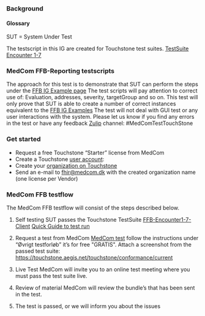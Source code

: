 ### Background

#### Glossary
SUT = System Under Test

The testscript in this IG are created for Touchstone test suites.
[TestSuite Encounter 1-7](https://touchstone.aegis.net/touchstone/conformance/current?suite=FHIR4-0-1-FFB-Encounter1-7-Cli-Client)

### MedCom FFB-Reporting testscripts
The approach for this test is to demonstrate that SUT can perform the steps under the [FFB IG Example page](http://build.fhir.org/ig/hl7dk/kl-ffb-reporting/example) The test scripts will pay attention to correct use of: Evaluation, addresses, severity, targetGroup and so on.
This test will only prove that SUT is able to create a number of correct instances equivalent to the [FFB IG Examples](http://build.fhir.org/ig/hl7dk/kl-ffb-reporting/example) The test will not deal with GUI test or any user interactions with the system. 
Please let us know if you find any errors in the test or have any feedback [Zulip](https://chat.fhir.org) channel: #MedComTestTouchStone 


### Get started
* Request a free Touchstone “Starter” license from MedCom
* Create a Touchstone [user account](https://touchstone.aegis.net/touchstone/register):
* Create your [organization on Touchstone](https://touchstone.aegis.net/touchstone/userguide/html/registration/membership.html#new-organization)
* Send an e-mail to fhir@medcom.dk with the created organization name (one license per Vendor)


### MedCom FFB testflow
The MedCom FFB testflow will consist of the steps described below. 



1. Self testing
SUT passes the  Touchstone TestSuite [FFB-Encounter1-7-Client](https://touchstone.aegis.net/touchstone/conformance/current?suite=FHIR4-0-1-FFB-Encounter1-7-Client) 
[Quick Guide to test run](TouchstoneTestStepByStep.html) 

2. Request a test from MedCom 
[MedCom test](https://www.medcom.dk/standarder/testcenter) follow the instructions under “Øvrigt testforløb” it’s for free "GRATIS". 
Attach a screenshot from the passed test suite: https://touchstone.aegis.net/touchstone/conformance/current  

3. Live Test
MedCom will invite you to an online test meeting where you must pass the test suite live. 

4. Review of material 
MedCom will review the bundle’s that has been sent in the test.

5. The test is passed, or we will inform you about the issues

